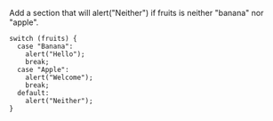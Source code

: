 Add a section that will alert("Neither") if fruits is neither "banana" nor "apple".

    switch (fruits) {
      case "Banana":
        alert("Hello");
        break;
      case "Apple":
        alert("Welcome");
        break;
      default:
        alert("Neither");
    }
